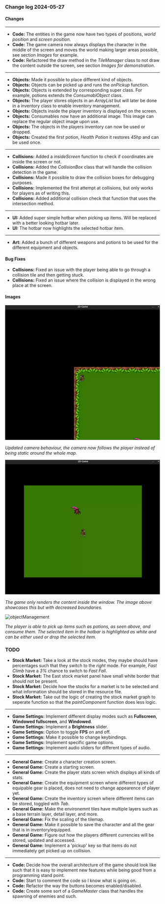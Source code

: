 ### Change log 2024-05-27

#### Changes

---

- **Code:** The entities in the game now have two types of positions, *world position* and *screen position*.
- **Code:** The game camera now always displays the character in the middle of the screen and moves the world making larger areas possible, see section *Images* for example.
- **Code:** Refactored the draw method in the *TileManager* class to not draw the content outside the screen, see section *Images for demonstration*.

---

- **Objects:** Made it possible to place different kind of objects.
- **Objects:** Objects can be picked up and runs the *onPickup* function.
- **Objects:** Objects is extended by corresponding super class. For example, potions extends the *ConsumablObject* class.
- **Objects:** The player stores objects in an *ArrayList* but will later be done in a inventory class to enable inventory management.
- **Objects:** Objects inside the player inventory is displayed on the screen.
- **Objects:** Consumables now have an additional image. This image can replace the regular object image upon use.
- **Objects:** The objects in the players inventory can now be used or dropped.
- **Objects:** Created the first potion, *Health Potion* it restores *45hp* and can be used once.

---

- **Collisions:** Added a *insideScreen* function to check if coordinates are inside the screen or not.
- **Collisions:** Added the *CollisionBox* class that will handle the collision detection in the game.
- **Collisions:** Made it possible to draw the collision boxes for debugging purposes.
- **Collisions:** Implemented the first attempt at collisions, but only works for players as of writing this.
- **Collisions:** Added additional collision check that function that uses the intersection method.

---

- **UI:** Added super simple hotbar when picking up items. Will be replaced with a better looking hotbar later.
- **UI:** The hotbar now highlights the selected hotbar item.

---

- **Art:** Added a bunch of different weapons and potions to be used for the different equipment and objects.

#### Bug Fixes

- **Collisions:** Fixed an issue with the player being able to go through a collision tile and then getting stuck.
- **Collisions:** Fixed an issue where the collision is displayed in the wrong place at the screen.

#### Images

![updatedCamera](/readme_handling/images/2024-05-31/updatedCamera.gif)

*Updated camera behaviour, the camera now follows the player instead of being static around the whole map.*

![restrictedDrawing](/readme_handling/images/2024-05-31/restrictedDrawing.gif)

*The game only renders the content inside the window. The image above showcases this but with decreased boundaries.*

![objectManagement](/readme_handling/images/2024-05-31/objectManagement.gif)

*The player is able to pick up items such as potions, as seen above, and consume them. The selected item in the hotbar is highlighted as white and can be either used or drop the selected item.*

### TODO

- **Stock Market:** Take a look at the stock modes, they maybe should have percentages such that they switch to the *right* mode. For example, *Fast Climb* have a *3%* chance to switch to *Fast Fall*.
- **Stock Market:** The East stock market panel have small white border that should not be present.
- **Stock Market:** Decide how the stocks for a market is to be selected and what information should be stored in the resource file.
- **Stock Market:** Take out the logic of creating the stock market graph to seperate function so that the *paintComponent* function does less logic.

---

- **Game Settings:** Implement different display modes such as **Fullscreen**, **Windowed fullscreen**, and **Windowed**.
- **Game Settings:** Implement a **Brightness** slider.
- **Game Settings:** Option to toggle **FPS** on and off.
- **Game Settings:** Make it possible to change keybindings.
- **Game Settings:** Implement specific game options.
- **Game Settings:** Implement audio sliders for different types of audio.

---

- **General Game:** Create a character creation screen.
- **General Game:** Create a starting screen.
- **General Game:** Create the player stats screen which displays all kinds of stats.
- **General Game:** Create the equipment screen where different types of equipable gear is placed, does not need to change appearence of player yet.
- **General Game:** Create the inventory screen where different items can be stored, toggled with *Tab*.
- **General Game:** Make the environemnt tiles have multiple layers such as a base terrain layer, detail layer, and more.
- **General Game:** Fix the scaling of the tilemap.
- **General Game:** Make it possible to save the character and all the gear that is in inventory/equipped.
- **General Game:** Figure out how the players different currencies will be stored, updated and accessed.
- **General Game:** Implement a 'pickup' key so that items do not immediately get picked up on collision.

---

- **Code:** Decide how the overall architecture of the game should look like such that it is easy to implement new features while being good from a programming stand point.
- **Code:** Start to comment the code so I know what is going on.
- **Code:** Refactor the way the buttons becomes enabled/disabled.
- **Code:** Create some sort of a *GameMaster* class that handles the spawning of enemies and such.
